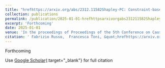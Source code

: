 ```yaml
---
title: "hrefhttps://arxiv.org/abs/2312.11582Shapley-PC: Constraint-based Causal Structure Learning with a Shapley Inspired Framework"
collection: publications
permalink: /publication/2025-01-01-hrefhttpsarxivorgabs231211582Shapley-PC-Constraint-based-Causal-Structure-Learning-with-a-Shapley-Inspired-Framework
excerpt: 'Forthcoming'
date: 2025-01-01
venue: 'In the proceedings of Proceedings of the 5th Conference on Causal Learning and Reasoning, CLeaR 2024, Lousanne, Switzerland. May 7-9, 2025'
citation: ' Fabrizio Russo,  Francesca Toni, &quot;hrefhttps://arxiv.org/abs/2312.11582Shapley-PC: Constraint-based Causal Structure Learning with a Shapley Inspired Framework.&quot; In the proceedings of Proceedings of the 5th Conference on Causal Learning and Reasoning, CLeaR 2024, Lousanne, Switzerland. May 7-9, 2025, 2025.'
---
```

Forthcoming

Use [Google Scholar](https://scholar.google.com/scholar?q=hrefhttps://arxiv.org/abs/2312.11582Shapley+PC:+Constraint+based+Causal+Structure+Learning+with+a+Shapley+Inspired+Framework){:target="_blank"} for full citation